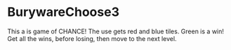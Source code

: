 # BurywareChoose3

This a is game of CHANCE!  The use gets red and blue tiles.  Green is a win!  Get all the wins, before losing, then move to the next level.

